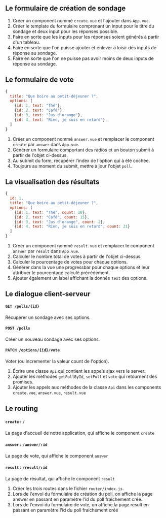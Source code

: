 ## Le formulaire de création de sondage
1. Créer un component nommé `create.vue` et l'ajouter dans `App.vue`.
1. Créer le template du formulaire comprenant un input pour le titre du sondage et deux input pour les réponses possible.
1. Faire en sorte que les inputs pour les réponses soient générés à partir d'un tableau.
1. Faire en sorte que l'on puisse ajouter et enlever à loisir des inputs de réponse au sondage.
1. Faire en sorte que l'on ne puisse pas avoir moins de deux inputs de réponse au sondage.

## Le formulaire de vote
```js
{
  title: "Que boire au petit-déjeuner ?",
  options: [
    {id: 1, text: "Thé"},
    {id: 2, text: "Café"},
    {id: 3, text: "Jus d'orange"},
    {id: 4, text: "Rien, je suis en retard"},
  ]
}
```
1. Créer un component nommé `answer.vue` et remplacer le component `create` par `answer` dans `App.vue`.
1. Générer un formulaire comportant des radios et un bouton submit à partir de l'objet ci-dessus.
1. Au submit du form, récupérer l'index de l'option qui à été cochée.
1. Toujours au moment du submit, mettre à jour l'objet `poll`.

## La visualisation des résultats
```js
{
  id: 1,
  title: "Que boire au petit-déjeuner ?",
  options: [
    {id: 1, text: "Thé", count: 10},
    {id: 2, text: "Café", count: 15},
    {id: 3, text: "Jus d'orange", count: 2},
    {id: 4, text: "Rien, je suis en retard", count: 21}
  ]
}
```

1. Créer un component nommé `result.vue` et remplacer le component `answer` par `result` dans `App.vue`.
1. Calculer le nombre total de votes à partir de l'objet ci-dessus.
1. Calculer le pourcentage de votes pour chaque options.
1. Générer dans la vue une progressbar pour chaque options et leur attribuer le pourcentage calculé précédement.
1. Ajouter également un label affichant la donnée `text` des options.

## Le dialogue client-serveur
#### `GET /polls/{id}`
Récupérer un sondage avec ses options.
#### `POST /polls`
Créer un nouveau sondage avec ses options.
#### `PATCH /options/{id}/vote`
Voter (ou incrementer la valeur count de l'option).


1. Écrire une classe `Api` qui contient les appels ajax vers le server.
1. Ajouter les méthodes `getPollById`, `setPoll` et `vote` qui retournent des promises.
1. Ajouter les appels aux méthodes de la classe `Api` dans les components `create.vue`, `answer.vue`, `result.vue`

## Le routing
#### `create` : `/`
La page d'accueil de notre application, qui affiche le component `create`
#### `answer` : `/answer/:id`
La page de vote, qui affiche le component `answer`
#### `result` : `/result/:id`
La page de résultat, qui affiche le component `result`

1. Créer les trois routes dans le fichier `router/index.js`.
1. Lors de l'envoi du formulaire de création du poll, on affiche la page answer en passant en paramètre l'id du poll fraichement créé.
1. Lors de l'envoi du formulaire de vote, on affiche la page result en passant en paramètre l'id du poll fraichement créé